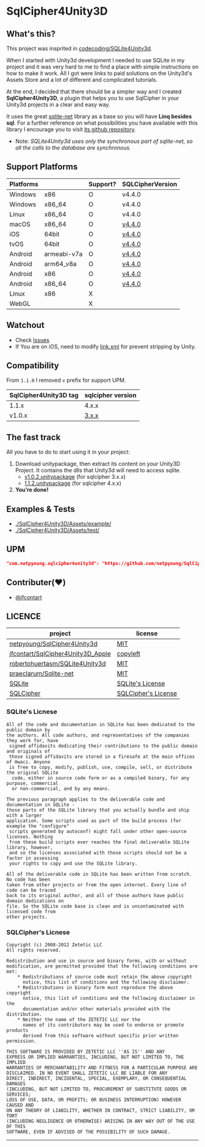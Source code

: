 # SqlCipher4Unity3D

## What's this?

 This project was insprited in [codecoding/SQLite4Unity3d](https://github.com/codecoding/SQLite4Unity3d).

 When I started with Unity3d development I needed to use SQLite in my project and it was very hard to me to find a place with simple instructions on how to make it work. All I got were links to paid solutions on the Unity3d's Assets Store and a lot of different and complicated tutorials.

 At the end, I decided that there should be a simpler way and I created **SqlCipher4Unity3D**, a plugin that helps you to use SqlCipher in your Unity3d projects in a clear and easy way.

 It uses the great [sqlite-net](https://github.com/praeclarum/sqlite-net) library as a base so you will have **Linq besides sql**. For a further reference on what possibilities you have available with this library I encourage you to visit [its github repository](https://github.com/praeclarum/sqlite-net).

- Note: _SQLite4Unity3d uses only the synchronous part of sqlite-net, so all the calls to the database are synchronous._

## Support Platforms

| Platforms |             | Support? | SQLCipherVersion                                                                          |
|-----------|-------------|----------|-------------------------------------------------------------------------------------------|
| Windows   | x86         | O        | v4.4.0                                                                                    |
| Windows   | x86_64      | O        | v4.4.0                                                                                    |
| Linux     | x86_64      | O        | v4.4.0                                                                                    |
| macOS     | x86_64      | O        | [v4.4.0](https://github.com/jfcontart/SqlCipher4Unity3D_Apple)                            |
| iOS       | 64bit       | O        | [v4.4.0](https://github.com/jfcontart/SqlCipher4Unity3D_Apple)                            |
| tvOS      | 64bit       | O        | [v4.4.0](https://github.com/jfcontart/SqlCipher4Unity3D_Apple)                            |
| Android   | armeabi-v7a | O        | [v4.4.0](https://mvnrepository.com/artifact/net.zetetic/android-database-sqlcipher/4.4.0) |
| Android   | arm64_v8a   | O        | [v4.4.0](https://mvnrepository.com/artifact/net.zetetic/android-database-sqlcipher/4.4.0) |
| Android   | x86         | O        | [v4.4.0](https://mvnrepository.com/artifact/net.zetetic/android-database-sqlcipher/4.4.0) |
| Android   | x86_64      | O        | [v4.4.0](https://mvnrepository.com/artifact/net.zetetic/android-database-sqlcipher/4.4.0) |
| Linux     | x86         | X        |                                                                                           |
| WebGL     |             | X        |                                                                                           |

## Watchout

- Check [Issues](https://github.com/netpyoung/SqlCipher4Unity3D/issues)
- If You are on iOS, need to modify [link.xml](https://docs.unity3d.com/Manual/iphone-playerSizeOptimization.html) for prevent stripping by Unity.

## Compatibility

From `1.1.0` I removed `v` prefix for support UPM.

| SqlCipher4Unity3D tag | sqlcipher version                                                                                                |
|-----------------------|------------------------------------------------------------------------------------------------------------------|
| 1.1.x                 | 4.x.x                                                                                                           |
| v1.0.x                | [3.x.x](https://github.com/netpyoung/SqlCipher4Unity3D/blob/2c642b3f0387dadfb4a145cb7236e99c9109fb94/README.md) |

## The fast track

All you have to do to start using it in your project:

1. Download unitypackage, then extract its content on your Unity3D Project. It contains the dlls that Unity3d will need to access sqlite.
   - [v1.0.2.unitypackage](https://github.com/netpyoung/SqlCipher4Unity3D/releases/download/v1.0.2/SqlCipher4Unity3D-v1.0.2.unitypackage) (for sqlcipher 3.x.x)
   - [1.1.2.unitypackage](https://github.com/netpyoung/SqlCipher4Unity3D/releases/download/1.1.2/SqlCipher4Unity3D-1.1.2.unitypackage) (for sqlcipher 4.x.x)
2. **You’re done!**

## Examples & Tests

- [./SqlCipher4Unity3D/Assets/example/](./SqlCipher4Unity3D/Assets/example/)
- [./SqlCipher4Unity3D/Assets/test/](./SqlCipher4Unity3D/Assets/test/)

## UPM

``` json
"com.netpyoung.sqlcipher4unity3d": "https://github.com/netpyoung/SqlCipher4Unity3D.git?path=SqlCipher4Unity3D/Assets/SqlCipher4Unity3D#1.1.2"
```

## Contributer(❤️)

- [@jfcontart]

## LICENCE

| project                                                                                   | license                                                                 |
|-------------------------------------------------------------------------------------------|-------------------------------------------------------------------------|
| [netpyoung/SqlCipher4Unity3d](./)                                                         | [MIT](./LICENSE)                                                        |
| [jfcontart/SqlCipher4Unity3D_Apple](https://github.com/jfcontart/SqlCipher4Unity3D_Apple) | [copyleft](https://github.com/jfcontart/SqlCipher4Unity3D_Apple)        |
| [robertohuertasm/SQLite4Unity3d](https://github.com/robertohuertasm/SQLite4Unity3d)       | [MIT](https://github.com/codecoding/SQLite4Unity3d/blob/master/LICENSE) |
| [praeclarum/Sqlite-net](https://github.com/praeclarum/sqlite-net)                         | [MIT](https://github.com/praeclarum/sqlite-net/blob/master/LICENSE.txt) |
| [SQLite](sqlite370_banner.gif)                                                            | [SQLite's License](https://sqlite.org/copyright.html)                   |
| [SQLCipher](https://www.zetetic.net/sqlcipher/)                                           | [SQLCipher's License](https://www.zetetic.net/sqlcipher/license/)       |

### SQLite's Licnese

``` license
All of the code and documentation in SQLite has been dedicated to the public domain by 
the authors. All code authors, and representatives of the companies they work for, have
 signed affidavits dedicating their contributions to the public domain and originals of 
 those signed affidavits are stored in a firesafe at the main offices of Hwaci. Anyone 
 is free to copy, modify, publish, use, compile, sell, or distribute the original SQLite
  code, either in source code form or as a compiled binary, for any purpose, commercial 
  or non-commercial, and by any means.

The previous paragraph applies to the deliverable code and documentation in SQLite - 
those parts of the SQLite library that you actually bundle and ship with a larger 
application. Some scripts used as part of the build process (for example the "configure"
 scripts generated by autoconf) might fall under other open-source licenses. Nothing 
 from these build scripts ever reaches the final deliverable SQLite library, however, 
 and so the licenses associated with those scripts should not be a factor in assessing 
 your rights to copy and use the SQLite library.

All of the deliverable code in SQLite has been written from scratch. No code has been 
taken from other projects or from the open internet. Every line of code can be traced 
back to its original author, and all of those authors have public domain dedications on 
file. So the SQLite code base is clean and is uncontaminated with licensed code from 
other projects.
```

### SQLCipher's Licnese

``` license
Copyright (c) 2008-2012 Zetetic LLC
All rights reserved.

Redistribution and use in source and binary forms, with or without
modification, are permitted provided that the following conditions are met:
    * Redistributions of source code must retain the above copyright
      notice, this list of conditions and the following disclaimer.
    * Redistributions in binary form must reproduce the above copyright
      notice, this list of conditions and the following disclaimer in the
      documentation and/or other materials provided with the distribution.
    * Neither the name of the ZETETIC LLC nor the
      names of its contributors may be used to endorse or promote products
      derived from this software without specific prior written permission.

THIS SOFTWARE IS PROVIDED BY ZETETIC LLC ''AS IS'' AND ANY
EXPRESS OR IMPLIED WARRANTIES, INCLUDING, BUT NOT LIMITED TO, THE IMPLIED
WARRANTIES OF MERCHANTABILITY AND FITNESS FOR A PARTICULAR PURPOSE ARE
DISCLAIMED. IN NO EVENT SHALL ZETETIC LLC BE LIABLE FOR ANY
DIRECT, INDIRECT, INCIDENTAL, SPECIAL, EXEMPLARY, OR CONSEQUENTIAL DAMAGES
(INCLUDING, BUT NOT LIMITED TO, PROCUREMENT OF SUBSTITUTE GOODS OR SERVICES;
LOSS OF USE, DATA, OR PROFITS; OR BUSINESS INTERRUPTION) HOWEVER CAUSED AND
ON ANY THEORY OF LIABILITY, WHETHER IN CONTRACT, STRICT LIABILITY, OR TORT
(INCLUDING NEGLIGENCE OR OTHERWISE) ARISING IN ANY WAY OUT OF THE USE OF THIS
SOFTWARE, EVEN IF ADVISED OF THE POSSIBILITY OF SUCH DAMAGE.
```

----------------

[@jfcontart]: https://github.com/jfcontart